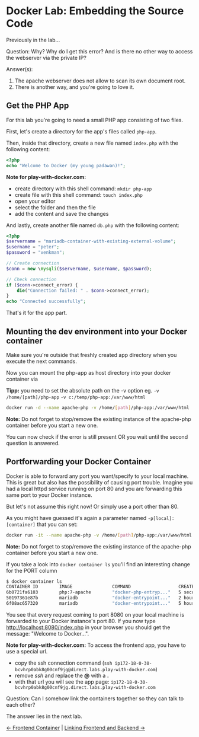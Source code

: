 # Docker Lab: Embedding the Source Code

Previously in the lab...

Question: Why? Why do I get this error? And is there no other way to access the webserver via the private IP?

Answer(s):

1. The apache webserver does not allow to scan its own document root.
2. There is another way, and you're going to love it.

## Get the PHP App

For this lab you're going to need a small PHP app consisting of two files.

First, let's create a directory for the app's files called `php-app`.

Then, inside that directory, create a new file named `index.php` with the following content:

```php
<?php
echo "Welcome to Docker (my young padawan)!";
```

**Note for play-with-docker.com:**

* create directory with this shell command: `mkdir php-app`
* create file with this shell command: `touch index.php`
* open your editor
* select the folder and then the file
* add the content and save the changes

And lastly, create another file named `db.php` with the following content:

```php
<?php
$servername = "mariadb-container-with-existing-external-volume";
$username = "peter";
$password = "venkman";

// Create connection
$conn = new \mysqli($servername, $username, $password);

// Check connection
if ($conn->connect_error) {
    die("Connection failed: " . $conn->connect_error);
}
echo "Connected successfully";
```

That's it for the app part.

## Mounting the dev environment into your Docker container

Make sure you're outside that freshly created app directory when you execute the next commands.

Now you can mount the php-app as host directory into your docker container via

**Tipp:** you need to set the absolute path on the -v option eg. `-v /home/[path]/php-app` `-v c:/temp/php-app:/var/www/html`

```bash
docker run -d --name apache-php -v /home/[path]/php-app:/var/www/html  php:7-apache
```

**Note:** Do not forget to stop/remove the existing instance of the apache-php container before you start a new one.

You can now check if the error is still present OR you wait until the second question is answered.

## Portforwarding your Docker Container

Docker is able to forward any port you want/specify to your local machine. This is great but also has the possibility of causing port trouble.
Imagine you had a local httpd service running on port 80 and you are forwarding this same port to your Docker instance.

But let's not assume this right now! Or simply use a port other than 80.

As you might have guessed it's again a parameter named `-p[local]:[container]` that you can set:

```bash
docker run -it --name apache-php -v /home/[path]/php-app:/var/www/html -p8080:80 php:7-apache
```

**Note:** Do not forget to stop/remove the existing instance of the apache-php container before you start a new one.

If you take a look into `docker container ls` you'll find an interesting change for the PORT column

```bash
$ docker container ls
CONTAINER ID        IMAGE               COMMAND                  CREATED             STATUS              PORTS                NAMES
6b0721fa6103        php:7-apache        "docker-php-entryp..."   5 seconds ago       Up 4 seconds        0.0.0.0:8080->80/tcp   apache-php
50197361e87b        mariadb             "docker-entrypoint..."   2 hours ago         Up 2 hours          3306/tcp             mariadb-container-with-existing-external-volume
6f08ac657320        mariadb             "docker-entrypoint..."   5 hours ago         Up 2 hours          3306/tcp             mariadb-container
```

You see that every request coming to port 8080 on your local machine is forwarded to your Docker instance's port 80.
If you now type <http://localhost:8080/index.php> in your browser you should get the message: "Welcome to Docker...".

**Note for play-with-docker.com:** To access the frontend app, you have to use a special url.

* copy the ssh connection command (`ssh ip172-18-0-30-bcvhrp0abk8g00cnf9jg@direct.labs.play-with-docker.com`)
* remove *ssh* and replace the **@** with a **.**
* with that url you will see the app page: `ip172-18-0-30-bcvhrp0abk8g00cnf9jg.direct.labs.play-with-docker.com`

Question: Can I somehow link the containers together so they can talk to each other?

The answer lies in the next lab.

[← Frontend Container](08_frontend_containers.md) |
[Linking Frontend and Backend →](10_frontend_backend.md)
